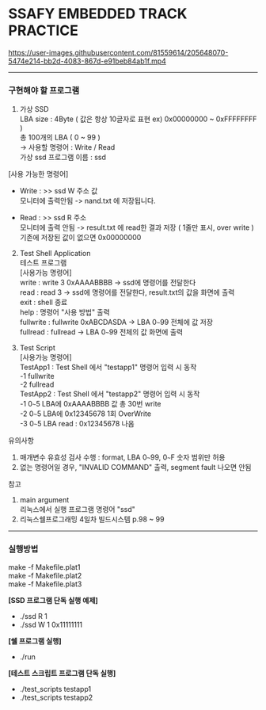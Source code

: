 # **SSAFY EMBEDDED TRACK PRACTICE**

https://user-images.githubusercontent.com/81559614/205648070-5474e214-bb2d-4083-867d-e91beb84ab1f.mp4

---

### **구현해야 할 프로그램**
 1) 가상 SSD  
  LBA size : 4Byte ( 값은 항상 10글자로 표현 ex) 0x00000000 ~ 0xFFFFFFFF )  
  총 100개의 LBA ( 0 ~ 99 )  
 -> 사용할 명령어 : Write / Read  
  가상 ssd 프로그램 이름 : ssd  
 
   [사용 가능한 명령어]  
   - Write : >> ssd W 주소 값  
   모니터에 출력안됨 -> nand.txt 에 저장됩니다.  
   
   - Read : >> ssd R 주소  
   모니터에 출력 안됨 -> result.txt 에 read한 결과 저장 ( 1줄만 표시, over write )  
   기존에 저장된 값이 없으면 0x00000000  

 2) Test Shell Application  
  테스트 프로그램  
  [사용가능 명령어]  
   write     : write 3 0xAAAABBBB -> ssd에 명령어를 전달한다  
   read      : read 3 -> ssd에 명령어를 전달한다, result.txt의 값을 화면에 출력  
   exit       : shell 종료  
   help      : 명령어 "사용 방법" 출력  
   fullwrite : fullwrite 0xABCDASDA -> LBA 0`~`99 전체에 값 저장  
   fullread : fullread -> LBA 0`~`99 전체의 값 화면에 출력  

 3) Test Script  
   [사용가능 명령어]  
  TestApp1 : Test Shell 에서 "testapp1" 명령어 입력 시 동작  
          -1 fullwrite  
          -2 fullread  
  TestApp2 : Test Shell 에서 "testapp2" 명령어 입력 시 동작  
          -1 0`~`5 LBA에 0xAAAABBBB 값 총 30번 write  
          -2 0`~`5 LBA에 0x12345678 1회 OverWrite  
          -3 0`~`5 LBA read : 0x12345678 나옴   

유의사항  
 1) 매개변수 유효성 검사 수행 : format, LBA 0`~`99, 0`~`F 숫자 범위만 허용  
 2) 없는 명령어일 경우, "INVALID COMMAND" 출력, segment fault 나오면 안됨  

참고  
 1) main argument  
    리눅스에서 실행 프로그램 명령어 "ssd"  
 2) 리눅스쉘프로그래밍 4일차 빌드시스템 p.98 ~ 99  



---

### 실행방법  
make -f Makefile.plat1  
make -f Makefile.plat2  
make -f Makefile.plat3  

**[SSD 프로그램 단독 실행 예제]**
- ./ssd R 1
- ./ssd W 1 0x11111111

**[쉘 프로그램 실행]**
- ./run

**[테스트 스크립트 프로그램 단독 실행]**
- ./test_scripts testapp1
- ./test_scripts testapp2

